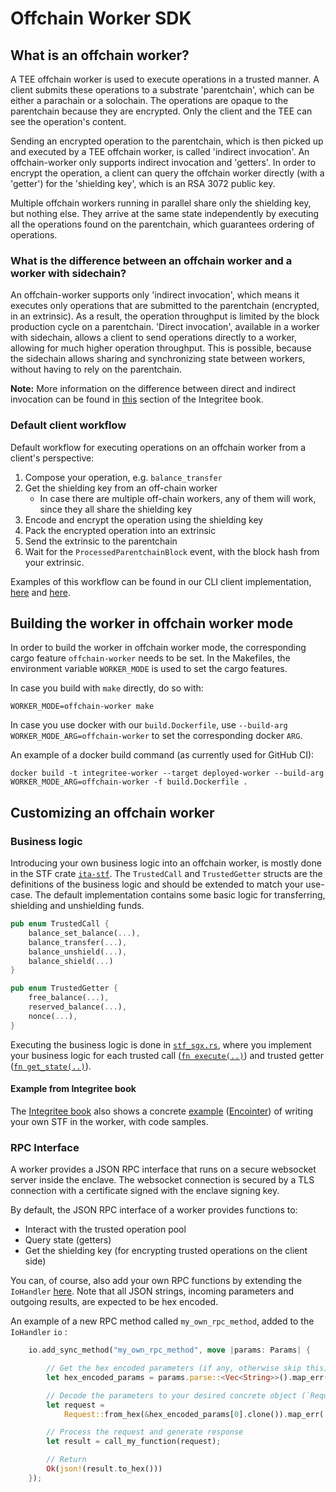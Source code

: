 # Offchain Worker SDK

## What is an offchain worker?

A TEE offchain worker is used to execute operations in a trusted manner. A client submits these operations to a substrate 'parentchain', which can be either a parachain or a solochain. The operations are opaque to the parentchain because they are encrypted. Only the client and the TEE can see the operation's content.

Sending an encrypted operation to the parentchain, which is then picked up and executed by a TEE offchain worker, is called 'indirect invocation'. An offchain-worker only supports indirect invocation and 'getters'. In order to encrypt the operation, a client can query the offchain worker directly (with a 'getter') for the 'shielding key', which is an RSA 3072 public key.

Multiple offchain workers running in parallel share only the shielding key, but nothing else. They arrive at the same state independently by executing all the operations found on the parentchain, which guarantees ordering of operations.


### What is the difference between an offchain worker and a worker with sidechain?

An offchain-worker supports only 'indirect invocation', which means it executes only operations that are submitted to the parentchain (encrypted, in an extrinsic). As a result, the operation throughput is limited by the block production cycle on a parentchain. 'Direct invocation', available in a worker with sidechain, allows a client to send operations directly to a worker, allowing for much higher operation throughput. This is possible, because the sidechain allows sharing and synchronizing state between workers, without having to rely on the parentchain.

**Note:** More information on the difference between direct and indirect invocation can be found in [this](https://book.integritee.network/design.html) section of the Integritee book.

### Default client workflow

Default workflow for executing operations on an offchain worker from a client's perspective:

1. Compose your operation, e.g. `balance_transfer`
2. Get the shielding key from an off-chain worker
    * In case there are multiple off-chain workers, any of them will work, since they all share the shielding key
3. Encode and encrypt the operation using the shielding key
4. Pack the encrypted operation into an extrinsic
5. Send the extrinsic to the parentchain
6. Wait for the `ProcessedParentchainBlock` event, with the block hash from your extrinsic.

Examples of this workflow can be found in our CLI client implementation, [here](https://github.com/integritee-network/worker/blob/72d9ba960803b367a9cb4f0bc62d0f4a4b13fe6d/cli/src/trusted_commands.rs#L167) and [here](https://github.com/integritee-network/worker/blob/72d9ba960803b367a9cb4f0bc62d0f4a4b13fe6d/cli/src/trusted_operation.rs#L98).

## Building the worker in offchain worker mode

In order to build the worker in offchain worker mode, the corresponding cargo feature `offchain-worker` needs to be set. In the Makefiles, the environment variable `WORKER_MODE` is used to set the cargo features. 

In case you build with `make` directly, do so with:

```
WORKER_MODE=offchain-worker make
```

In case you use docker with our `build.Dockerfile`, use `--build-arg WORKER_MODE_ARG=offchain-worker` to set the corresponding docker `ARG`.

An example of a docker build command (as currently used for GitHub CI):

```
docker build -t integritee-worker --target deployed-worker --build-arg WORKER_MODE_ARG=offchain-worker -f build.Dockerfile .
``` 


## Customizing an offchain worker

### Business logic

Introducing your own business logic into an offchain worker, is mostly done in the STF crate [`ita-stf`](https://github.com/integritee-network/worker/tree/master/app-libs/stf). The `TrustedCall` and `TrustedGetter` structs are the definitions of the business logic and should be extended to match your use-case. The default implementation contains some basic logic for transferring, shielding and unshielding funds.

```rust
pub enum TrustedCall {
	balance_set_balance(...),
	balance_transfer(...),
	balance_unshield(...),
	balance_shield(...)
}
```

```rust
pub enum TrustedGetter {
	free_balance(...),
	reserved_balance(...),
	nonce(...),
}
```

Executing the business logic is done in [`stf_sgx.rs`](https://github.com/integritee-network/worker/blob/master/app-libs/stf/src/stf_sgx.rs), where you implement your business logic for each trusted call ([`fn execute(..)`](https://github.com/integritee-network/worker/blob/72d9ba960803b367a9cb4f0bc62d0f4a4b13fe6d/app-libs/stf/src/stf_sgx.rs#L126)) and trusted getter ([`fn get_state(..)`](https://github.com/integritee-network/worker/blob/72d9ba960803b367a9cb4f0bc62d0f4a4b13fe6d/app-libs/stf/src/stf_sgx.rs#L89)). 



#### Example from Integritee book

The [Integritee book](https://book.integritee.network/introduction.html) also shows a concrete [example](https://book.integritee.network/howto_stf.html#integritee-worker) ([Encointer](https://encointer.org/)) of writing your own STF in the worker, with code samples.

### RPC Interface
A worker provides a JSON RPC interface that runs on a secure websocket server inside the enclave. The websocket connection is secured by a TLS connection with a certificate signed with the enclave signing key.

By default, the JSON RPC interface of a worker provides functions to:
* Interact with the trusted operation pool
* Query state (getters)
* Get the shielding key (for encrypting trusted operations on the client side)

You can, of course, also add your own RPC functions by extending the `IoHandler` [here](https://github.com/integritee-network/worker/blob/72d9ba960803b367a9cb4f0bc62d0f4a4b13fe6d/enclave-runtime/src/rpc/worker_api_direct.rs#L57). Note that all JSON strings, incoming parameters and outgoing results, are expected to be hex encoded.

An example of a new RPC method called `my_own_rpc_method`, added to the `IoHandler` `io` :

```rust
	io.add_sync_method("my_own_rpc_method", move |params: Params| {

        // Get the hex encoded parameters (if any, otherwise skip this).
        let hex_encoded_params = params.parse::<Vec<String>>().map_err(|e| format!("{:?}", e))?;

        // Decode the parameters to your desired concrete object (`Request` in this example).
	    let request =
		    Request::from_hex(&hex_encoded_params[0].clone()).map_err(|e| format!("{:?}", e))?;

        // Process the request and generate response
        let result = call_my_function(request);

        // Return 
		Ok(json!(result.to_hex()))
	});
```